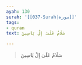 ```yaml
---
ayah: 130
surah: '[[037-Surah|سورة]]'
tags:
- quran
text: سَلَامٌ عَلَىٰ إِلْ يَاسِينَ

---
```

> سَلَامٌ عَلَىٰ إِلْ يَاسِينَ
